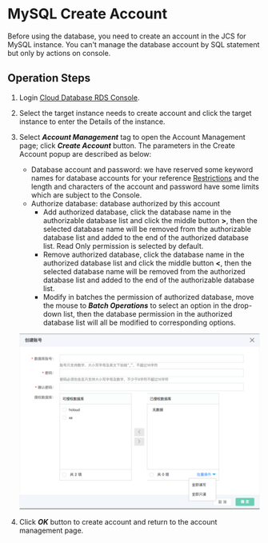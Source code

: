# MySQL Create Account
Before using the database, you need to create an account in the JCS for MySQL instance. You can't manage the database account by SQL statement but only by actions on console.

## Operation Steps 
1. Login [Cloud Database RDS Console](https://rds-console.jdcloud.com/database).
2. Select the target instance needs to create account and click the target instance to enter the Details of the instance.
3. Select ***Account Management*** tag to open the Account Management page; click ***Create Account*** button. The parameters in the Create Account popup are described as below:
    * Database account and password: we have reserved some keyword names for database accounts for your reference [Restrictions](../../../Introduction/Restrictions/MySQL-Restrictions.md) and the length and characters of the account and password have some limits which are subject to the Console.
    * Authorize database: database authorized by this account
        * Add authorized database, click the database name in the authorizable database list and click the middle button **>**, then the selected database name will be removed from the authorizable database list and added to the end of the authorized database list. Read Only permission is selected by default.
        * Remove authorized database, click the database name in the authorized database list and click the middle button **<**, then the selected database name will be removed from the authorized database list and added to the end of the authorizable database list.
        * Modify in batches the permission of authorized database, move the mouse to ***Batch Operations*** to select an option in the drop-down list, then the database permission in the authorized database list will all be modified to corresponding options.

    ![创建账号](../../../../../../image/RDS/MySQL-Create-Account.png)

4. Click ***OK*** button to create account and return to the account management page.
